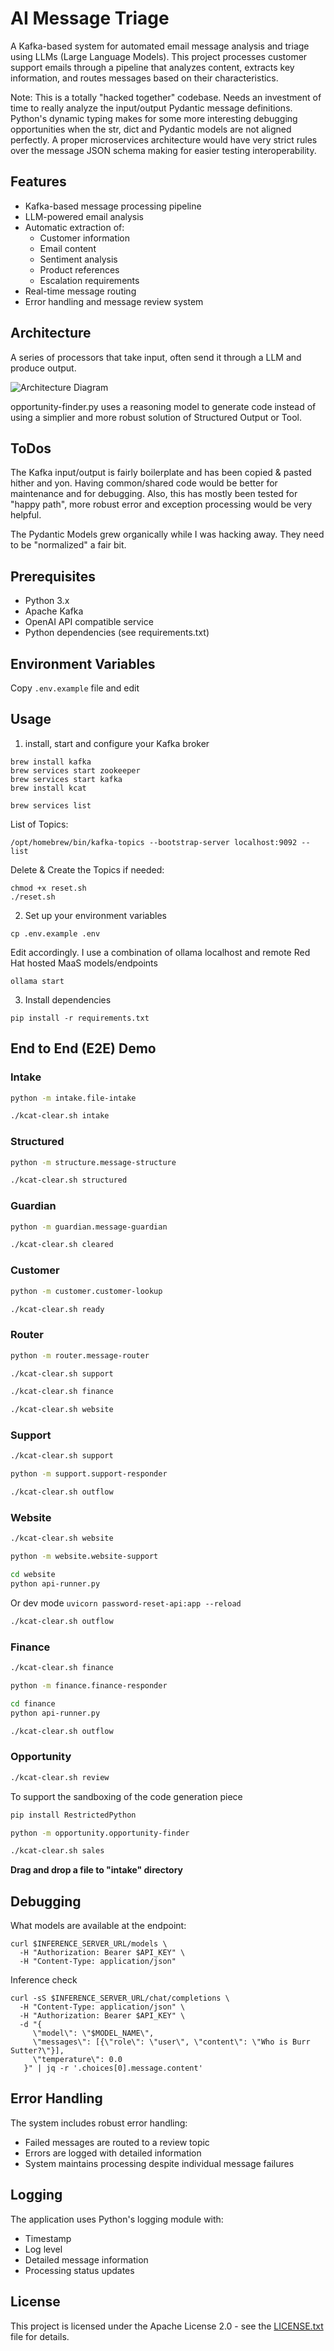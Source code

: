# AI Message Triage

A Kafka-based system for automated email message analysis and triage using LLMs (Large Language Models). This project processes customer support emails through a pipeline that analyzes content, extracts key information, and routes messages based on their characteristics.

Note: This is a totally "hacked together" codebase.  Needs an investment of time to really analyze the input/output Pydantic message definitions.  Python's dynamic typing makes for some more interesting debugging opportunities when the str, dict and Pydantic models are not aligned perfectly.   A proper microservices architecture would have very strict rules over the message JSON schema making for easier testing interoperability. 

## Features

- Kafka-based message processing pipeline
- LLM-powered email analysis
- Automatic extraction of:
  - Customer information
  - Email content
  - Sentiment analysis
  - Product references
  - Escalation requirements
- Real-time message routing
- Error handling and message review system

## Architecture

A series of processors that take input, often send it through a LLM and produce output.

![Architecture Diagram](diagram-resized.png)

opportunity-finder.py uses a reasoning model to generate code instead of using a simplier and more robust solution of Structured Output or Tool. 



## ToDos

The Kafka input/output is fairly boilerplate and has been copied & pasted hither and yon.  Having common/shared code
would be better for maintenance and for debugging.  Also, this has mostly been tested for "happy path", more robust error and exception processing would be very helpful.

The Pydantic Models grew organically while I was hacking away. They need to be "normalized" a fair bit.


## Prerequisites

- Python 3.x
- Apache Kafka
- OpenAI API compatible service
- Python dependencies (see requirements.txt)

## Environment Variables

Copy `.env.example` file and edit


## Usage

1. install, start and configure your Kafka broker

```
brew install kafka
brew services start zookeeper
brew services start kafka
brew install kcat
```

```
brew services list
```


List of Topics:

```
/opt/homebrew/bin/kafka-topics --bootstrap-server localhost:9092 --list 
```

Delete & Create the Topics if needed:

```
chmod +x reset.sh
./reset.sh
```

2. Set up your environment variables

```
cp .env.example .env
```

Edit accordingly.  I use a combination of ollama localhost and remote Red Hat hosted MaaS models/endpoints

```
ollama start
```

3. Install dependencies

```
pip install -r requirements.txt
```


## End to End (E2E) Demo

### Intake 

```bash
python -m intake.file-intake
```

```bash
./kcat-clear.sh intake
```

### Structured

```bash
python -m structure.message-structure
```

```bash
./kcat-clear.sh structured
```

### Guardian

```bash
python -m guardian.message-guardian
```

```bash
./kcat-clear.sh cleared
```

### Customer

```bash
python -m customer.customer-lookup
```

```bash
./kcat-clear.sh ready
```


### Router

```bash
python -m router.message-router
```

```bash
./kcat-clear.sh support
```

```bash
./kcat-clear.sh finance
```

```bash
./kcat-clear.sh website
```

### Support

```bash
./kcat-clear.sh support
```

```bash
python -m support.support-responder
```

```bash
./kcat-clear.sh outflow
```

### Website

```bash
./kcat-clear.sh website
```

```bash
python -m website.website-support
```

```bash
cd website
python api-runner.py
```
Or dev mode `uvicorn password-reset-api:app --reload`


```bash
./kcat-clear.sh outflow
```

### Finance

```bash
./kcat-clear.sh finance
```

```bash
python -m finance.finance-responder
```

```bash
cd finance
python api-runner.py
```

```bash
./kcat-clear.sh outflow
```


### Opportunity

```bash
./kcat-clear.sh review
```

To support the sandboxing of the code generation piece

```bash
pip install RestrictedPython
```

```bash
python -m opportunity.opportunity-finder
```

```bash
./kcat-clear.sh sales
```


**Drag and drop a file to "intake" directory**



## Debugging

What models are available at the endpoint:

```
curl $INFERENCE_SERVER_URL/models \
  -H "Authorization: Bearer $API_KEY" \
  -H "Content-Type: application/json"
```

Inference check

```
curl -sS $INFERENCE_SERVER_URL/chat/completions \
  -H "Content-Type: application/json" \
  -H "Authorization: Bearer $API_KEY" \
  -d "{
     \"model\": \"$MODEL_NAME\",
     \"messages\": [{\"role\": \"user\", \"content\": \"Who is Burr Sutter?\"}],
     \"temperature\": 0.0
   }" | jq -r '.choices[0].message.content'
```

## Error Handling

The system includes robust error handling:
- Failed messages are routed to a review topic
- Errors are logged with detailed information
- System maintains processing despite individual message failures

## Logging

The application uses Python's logging module with:
- Timestamp
- Log level
- Detailed message information
- Processing status updates

## License

This project is licensed under the Apache License 2.0 - see the [LICENSE.txt](LICENSE.txt) file for details. 